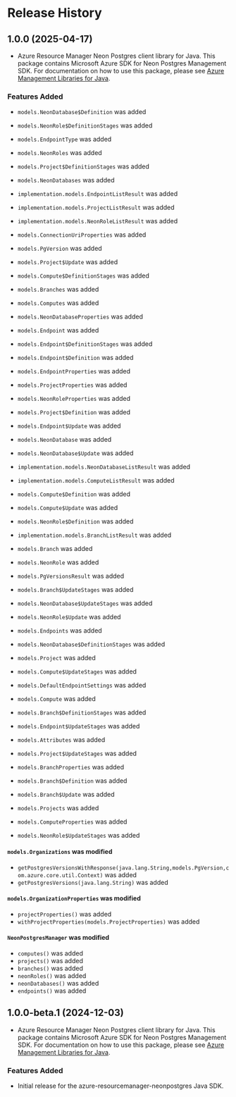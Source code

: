 # Release History

## 1.0.0 (2025-04-17)

- Azure Resource Manager Neon Postgres client library for Java. This package contains Microsoft Azure SDK for Neon Postgres Management SDK. For documentation on how to use this package, please see [Azure Management Libraries for Java](https://aka.ms/azsdk/java/mgmt).

### Features Added

* `models.NeonDatabase$Definition` was added

* `models.NeonRole$DefinitionStages` was added

* `models.EndpointType` was added

* `models.NeonRoles` was added

* `models.Project$DefinitionStages` was added

* `models.NeonDatabases` was added

* `implementation.models.EndpointListResult` was added

* `implementation.models.ProjectListResult` was added

* `implementation.models.NeonRoleListResult` was added

* `models.ConnectionUriProperties` was added

* `models.PgVersion` was added

* `models.Project$Update` was added

* `models.Compute$DefinitionStages` was added

* `models.Branches` was added

* `models.Computes` was added

* `models.NeonDatabaseProperties` was added

* `models.Endpoint` was added

* `models.Endpoint$DefinitionStages` was added

* `models.Endpoint$Definition` was added

* `models.EndpointProperties` was added

* `models.ProjectProperties` was added

* `models.NeonRoleProperties` was added

* `models.Project$Definition` was added

* `models.Endpoint$Update` was added

* `models.NeonDatabase` was added

* `models.NeonDatabase$Update` was added

* `implementation.models.NeonDatabaseListResult` was added

* `implementation.models.ComputeListResult` was added

* `models.Compute$Definition` was added

* `models.Compute$Update` was added

* `models.NeonRole$Definition` was added

* `implementation.models.BranchListResult` was added

* `models.Branch` was added

* `models.NeonRole` was added

* `models.PgVersionsResult` was added

* `models.Branch$UpdateStages` was added

* `models.NeonDatabase$UpdateStages` was added

* `models.NeonRole$Update` was added

* `models.Endpoints` was added

* `models.NeonDatabase$DefinitionStages` was added

* `models.Project` was added

* `models.Compute$UpdateStages` was added

* `models.DefaultEndpointSettings` was added

* `models.Compute` was added

* `models.Branch$DefinitionStages` was added

* `models.Endpoint$UpdateStages` was added

* `models.Attributes` was added

* `models.Project$UpdateStages` was added

* `models.BranchProperties` was added

* `models.Branch$Definition` was added

* `models.Branch$Update` was added

* `models.Projects` was added

* `models.ComputeProperties` was added

* `models.NeonRole$UpdateStages` was added

#### `models.Organizations` was modified

* `getPostgresVersionsWithResponse(java.lang.String,models.PgVersion,com.azure.core.util.Context)` was added
* `getPostgresVersions(java.lang.String)` was added

#### `models.OrganizationProperties` was modified

* `projectProperties()` was added
* `withProjectProperties(models.ProjectProperties)` was added

#### `NeonPostgresManager` was modified

* `computes()` was added
* `projects()` was added
* `branches()` was added
* `neonRoles()` was added
* `neonDatabases()` was added
* `endpoints()` was added

## 1.0.0-beta.1 (2024-12-03)

- Azure Resource Manager Neon Postgres client library for Java. This package contains Microsoft Azure SDK for Neon Postgres Management SDK. For documentation on how to use this package, please see [Azure Management Libraries for Java](https://aka.ms/azsdk/java/mgmt).

### Features Added

- Initial release for the azure-resourcemanager-neonpostgres Java SDK.
